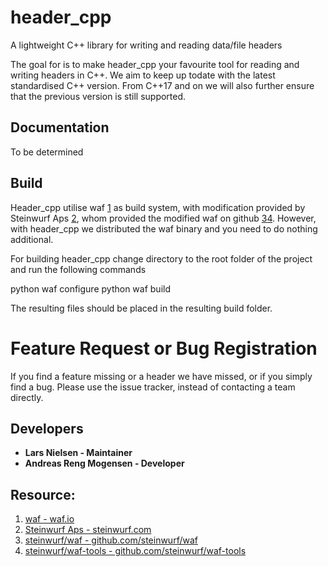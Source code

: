# header_cpp
A lightweight C++ library for writing and reading data/file headers

The goal for is to make header_cpp your favourite tool for reading and writing headers in C++. We aim to keep up todate with the latest standardised C++ version. From C++17 and on we will also further ensure that the previous version is still supported.

## Documentation

To be determined

## Build

Header\_cpp utilise waf [1](https://waf.io) as build system, with modification provided by Steinwurf Aps [2](http://steinwurf.com), whom provided the modified waf on github
[3](https://github.com/steinwurf/waf)[4](https://github.com/steinwurf/waf-tools). However, with header\_cpp we distributed the waf binary and you need to do nothing additional.

For building header\_cpp change directory to the root folder of the project and run the following commands

   python waf configure
   python waf build

The resulting files should be placed in the resulting build folder.

# Feature Request or Bug Registration

If you find a feature missing or a header we have missed, or if you simply find a bug. Please use
the issue tracker, instead of contacting a team directly.

## Developers

- __Lars Nielsen - Maintainer__
- __Andreas Reng Mogensen - Developer__


## Resource:

1. [waf - waf.io](https://waf.io)
2. [Steinwurf Aps - steinwurf.com](http://steinwurf.com)
3. [steinwurf/waf - github.com/steinwurf/waf](https://github.com/steinwurf/waf)
4. [steinwurf/waf-tools - github.com/steinwurf/waf-tools](https://github.com/steinwurf/waf-tools)
